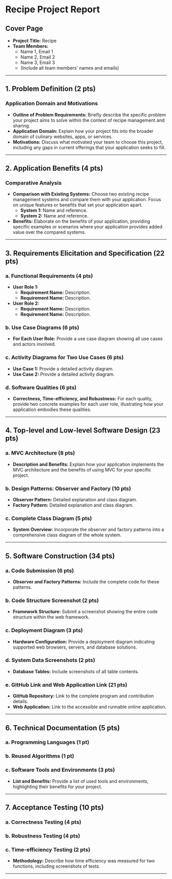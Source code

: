 # Recipe Project Report

## Cover Page

- **Project Title:** Recipe
- **Team Members:**
  - Name 1, Email 1
  - Name 2, Email 2
  - Name 3, Email 3
  - (Include all team members' names and emails)

---

## 1. Problem Definition (2 pts)

### Application Domain and Motivations

- **Outline of Problem Requirements:** Briefly describe the specific problem your project aims to solve within the context of recipe management and sharing.
- **Application Domain:** Explain how your project fits into the broader domain of culinary websites, apps, or services.
- **Motivations:** Discuss what motivated your team to choose this project, including any gaps in current offerings that your application seeks to fill.

---

## 2. Application Benefits (4 pts)

### Comparative Analysis

- **Comparison with Existing Systems:** Choose two existing recipe management systems and compare them with your application. Focus on unique features or benefits that set your application apart.
  - **System 1:** Name and reference.
  - **System 2:** Name and reference.
- **Benefits:** Elaborate on the benefits of your application, providing specific examples or scenarios where your application provides added value over the compared systems.

---

## 3. Requirements Elicitation and Specification (22 pts)

### a. Functional Requirements (4 pts)

- **User Role 1:**
  - **Requirement Name:** Description.
  - **Requirement Name:** Description.
- **User Role 2:**
  - **Requirement Name:** Description.
  - **Requirement Name:** Description.

### b. Use Case Diagrams (6 pts)

- **For Each User Role:** Provide a use case diagram showing all use cases and actors involved.

### c. Activity Diagrams for Two Use Cases (6 pts)

- **Use Case 1:** Provide a detailed activity diagram.
- **Use Case 2:** Provide a detailed activity diagram.

### d. Software Qualities (6 pts)

- **Correctness, Time-efficiency, and Robustness:** For each quality, provide two concrete examples for each user role, illustrating how your application embodies these qualities.

---

## 4. Top-level and Low-level Software Design (23 pts)

### a. MVC Architecture (8 pts)

- **Description and Benefits:** Explain how your application implements the MVC architecture and the benefits of using MVC for your specific project.

### b. Design Patterns: Observer and Factory (10 pts)

- **Observer Pattern:** Detailed explanation and class diagram.
- **Factory Pattern:** Detailed explanation and class diagram.

### c. Complete Class Diagram (5 pts)

- **System Overview:** Incorporate the observer and factory patterns into a comprehensive class diagram of the whole system.

---

## 5. Software Construction (34 pts)

### a. Code Submission (6 pts)

- **Observer and Factory Patterns:** Include the complete code for these patterns.

### b. Code Structure Screenshot (2 pts)

- **Framework Structure:** Submit a screenshot showing the entire code structure within the web framework.

### c. Deployment Diagram (3 pts)

- **Hardware Configuration:** Provide a deployment diagram indicating supported web browsers, servers, and database solutions.

### d. System Data Screenshots (2 pts)

- **Database Tables:** Include screenshots of all table contents.

### e. GitHub Link and Web Application Link (21 pts)

- **GitHub Repository:** Link to the complete program and contribution details.
- **Web Application:** Link to the accessible and runnable online application.

---

## 6. Technical Documentation (5 pts)

### a. Programming Languages (1 pt)

### b. Reused Algorithms (1 pt)

### c. Software Tools and Environments (3 pts)

- **List and Benefits:** Provide a list of used tools and environments, highlighting their benefits for your project.

---

## 7. Acceptance Testing (10 pts)

### a. Correctness Testing (4 pts)

### b. Robustness Testing (4 pts)

### c. Time-efficiency Testing (2 pts)

- **Methodology:** Describe how time efficiency was measured for two functions, including screenshots of tests.

---
